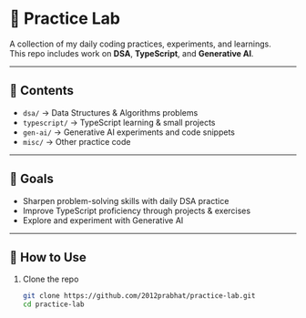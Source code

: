 # 🧪 Practice Lab

A collection of my daily coding practices, experiments, and learnings.  
This repo includes work on **DSA**, **TypeScript**, and **Generative AI**.

---

## 📂 Contents
- `dsa/` → Data Structures & Algorithms problems  
- `typescript/` → TypeScript learning & small projects  
- `gen-ai/` → Generative AI experiments and code snippets  
- `misc/` → Other practice code  

---

## 🎯 Goals
- Sharpen problem-solving skills with daily DSA practice  
- Improve TypeScript proficiency through projects & exercises  
- Explore and experiment with Generative AI  

---

## 🚀 How to Use
1. Clone the repo  
   ```bash
   git clone https://github.com/2012prabhat/practice-lab.git
   cd practice-lab
